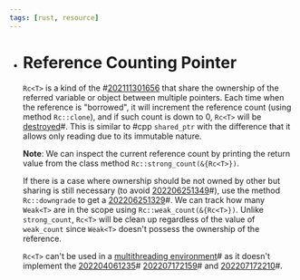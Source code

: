 ```yaml
---
tags: [rust, resource]
---
```


- # Reference Counting Pointer
  
  `Rc<T>` is a kind of the #[202111301656](202111301656.md) that share the ownership of the referred variable or object between multiple pointers. Each time when the reference is "borrowed", it will increment the reference count (using method `Rc::clone`), and if such count is down to 0, `Rc<T>` will be [destroyed](202206221653.md)#. This is similar to #cpp `shared_ptr` with the difference that it allows only reading due to its immutable nature.
  
  **Note**: We can inspect the current reference count by printing the return value from the class method `Rc::strong_count(&{Rc<T>})`.
  
  If there is a case where ownership should be not owned by other but sharing is still necessary (to avoid [202206251349](202206251349.md)#), use the method `Rc::downgrade` to get a [202206251329](202206251329.md)#. We can track how many `Weak<T>` are in the scope using `Rc::weak_count(&{Rc<T>})`. Unlike `strong_count`, `Rc<T>` will be clean up regardless of the value of `weak_count` since `Weak<T>` doesn't possess the ownership of the reference.
  
  `Rc<T>` can't be used in a [multithreading environment](202207171457.md)# as it doesn't implement the [202204061235](202204061235.md)# [202207172159](202207172159.md)# and [202207172210](202207172210.md)#.